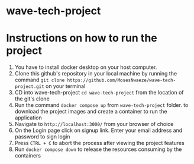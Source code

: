 # wave-tech-project

# Instructions on how to run the project

1. You have to install docker desktop on your host computer.
2. Clone this github's repository in your local machine by running the command `git clone https://github.com/MosesNwaeze/wave-tech-project.git` on your terminal
3. CD into wave-tech-project  `cd wave-tech-project` from the location of the git's clone
4. Run the command `docker compose up` from `wave-tech-project` folder. to download the project images and create a container to run the application
5. Navigate to `http://localhost:3000/` from your browser of choice
6. On the Login page click on signup link. Enter your email address and password to sign login
6. Press `CTRL + C` to abort the process after viewing the project features
7. Run `docker compose down` to release the resources consuming by the containers 
